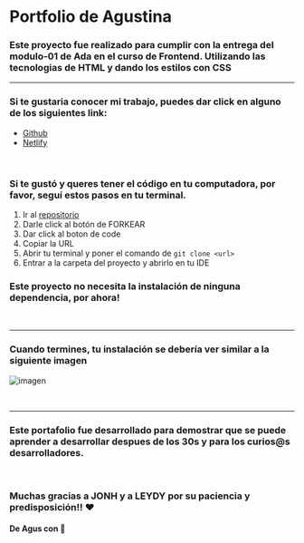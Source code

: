 # Portfolio de Agustina

### Este proyecto fue realizado para cumplir con la entrega del modulo-01 de Ada en el curso de Frontend. Utilizando las tecnologias de **HTML** y dando los estilos con **CSS**

***

### Si te gustaria conocer mi trabajo, puedes dar click en alguno de los siguientes link:

- [Github](https://agustinasc.github.io/Proyecto/)
- [Netlify](https://upbeat-fermat-8faa3b.netlify.app/.)

<br>

### Si te gustó y queres tener el código en tu computadora, por favor, seguí estos pasos en tu terminal. 


1. Ir al [repositorio](https://github.com/agustinasc/Proyecto)
2. Darle click al botón de FORKEAR
3. Dar click al boton de code
4. Copiar la URL
5. Abrir tu terminal y poner el comando de 
```git clone <url>```
6. Entrar a la carpeta del proyecto y abrirlo en tu IDE

### Este proyecto no necesita la instalación de ninguna dependencia, por ahora!

<br>

***

### Cuando termines, tu instalación se debería ver similar a la siguiente imagen 
![imagen](./css/img/screen-proyecto.png)

<br>

***

### Este portafolio fue desarrollado para demostrar que se puede aprender a desarrollar despues de los 30s y para los curios@s desarrolladores.

<br>

### Muchas gracias a JONH y a LEYDY por su paciencia y predisposición!! ❤
#### De Agus con 💜
